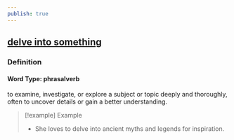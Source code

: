 ```yaml
---
publish: true
---
```


## [delve into something](https://dictionary.cambridge.org/dictionary/english/delve-into-something)

### Definition
#### Word Type: phrasalverb
to examine, investigate, or explore a subject or topic deeply and thoroughly, often to uncover details or gain a better understanding.

>[!example] Example
> - She loves to delve into ancient myths and legends for inspiration.
